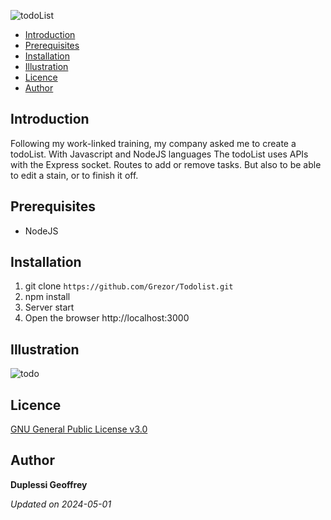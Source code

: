![todoList](https://user-images.githubusercontent.com/38507456/221426914-7a37a042-7801-4250-a8c0-3aef97f40861.png)

- [Introduction](#introduction)
- [Prerequisites](#prerequisites)
- [Installation](#installation)
- [Illustration](#illustration)
- [Licence](#licence)
- [Author](#author)

## Introduction
Following my work-linked training, my company asked me to create a todoList. With Javascript and NodeJS languages
The todoList uses APIs with the Express socket. Routes to add or remove tasks. But also to be able to edit 
a stain, or to finish it off.

## Prerequisites
* NodeJS

## Installation
1. git clone ```https://github.com/Grezor/Todolist.git```
2. npm install
3. Server start
4. Open the browser http://localhost:3000

## Illustration
![todo](https://user-images.githubusercontent.com/38507456/120164327-bfdf4f80-c1fa-11eb-9f6b-deff1ca2cca3.png)

## Licence
[GNU General Public License v3.0](https://choosealicense.com/licenses/gpl-3.0/)

## Author
**Duplessi Geoffrey** 

*Updated on 2024-05-01*
